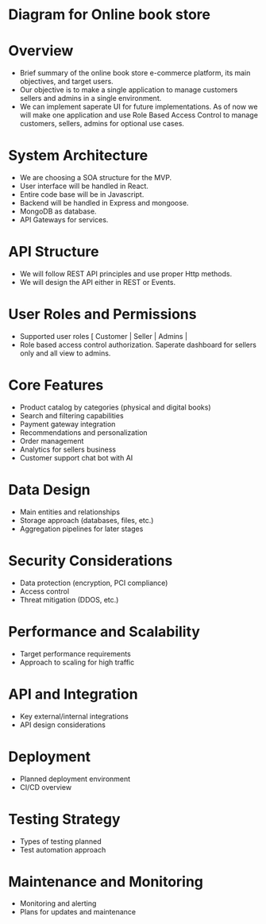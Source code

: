 # Diagram for Online book store

# Overview

- Brief summary of the online book store e-commerce platform, its main objectives, and target users.
- Our objective is to make a single application to manage customers sellers and admins in a single environment.
- We can implement saperate UI for future implementations. As of now we will make one application and use Role Based Access Control to manage customers, sellers, admins for optional use cases.

# System Architecture

- We are choosing a SOA structure for the MVP.
- User interface will be handled in React.
- Entire code base will be in Javascript.
- Backend will be handled in Express and mongoose.
- MongoDB as database.
- API Gateways for services.

# API Structure

- We will follow REST API principles and use proper Http methods.
- We will design the API either in REST or Events.

# User Roles and Permissions

- Supported user roles [ Customer | Seller | Admins |
- Role based access control authorization. Saperate dashboard for sellers only and all view to admins.

# Core Features

- Product catalog by categories (physical and digital books)
- Search and filtering capabilities
- Payment gateway integration
- Recommendations and personalization
- Order management
- Analytics for sellers business
- Customer support chat bot with AI

# Data Design

- Main entities and relationships
- Storage approach (databases, files, etc.)
- Aggregation pipelines for later stages

# Security Considerations

- Data protection (encryption, PCI compliance)
- Access control
- Threat mitigation (DDOS, etc.)

# Performance and Scalability

- Target performance requirements
- Approach to scaling for high traffic

# API and Integration

- Key external/internal integrations
- API design considerations

# Deployment

- Planned deployment environment
- CI/CD overview

# Testing Strategy

- Types of testing planned
- Test automation approach

# Maintenance and Monitoring

- Monitoring and alerting
- Plans for updates and maintenance
